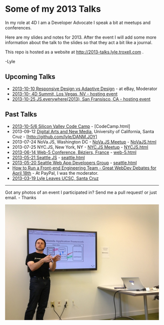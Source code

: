 # Some of my 2013 Talks

In my role at 4D I am a Developer Advocate I speak a bit at meetups and conferences.

Here are my slides and notes for 2013. After the event I will add some more information about the talk to the slides so that they act a bit like a journal.

This repo is hosted as a website at http://2013-talks.lyle.troxell.com .

-Lyle

## Upcoming Talks
* [2013-10-10 Responsive Design vs Adaptive Design](http://www.meetup.com/The-Great-WebDev-Debates/events/136998692/) - at eBay, Moderator
* [2013-10- 4D Summit, Los Vegas, NV - hosting event](http://www.4d.com/company/events/summit2013.html)
* [2013-10-25 JS.everywhere(2013), San Fransisco, CA -  hosting event](http://jseverywere.org)

## Past Talks

* [2013-10-5/6 Silicon Valley Code Camp](http://www.siliconvalley-codecamp.com/Presenter/2013/Session/Lyle-Troxell-10271) - [CodeCamp.html]
* 2013-09-12 [Digital Arts and New Media](http://digitalarts.ucsc.edu), University of California, Santa Cruz - [http://github.com/lyle/DANM.JOY]
* 2013-07-24 NoVa.JS, Washington DC - [NoVa.JS Meetup](http://www.meetup.com/NoVaJS/) - [NoVaJS.html](NoVaJS.html)
* 2013-07-25 NYC.JS, New York, NY - [NYC.JS Meetup](http://www.meetup.com/NYC-JS/) - [NYCJS.html](NYCJS.html)
* [2013-06-14 Web-5 Conference, Béziers, France](http://conf2013.web-5.org/speaker/lyle-troxell-get-the-server-side-out-of-the-way-with-wakanda/) - [web-5.html](web-5.html)
* [2013-05-21 Seattle JS](http://www.meetup.com/seattlejs/events/117660102/) - [seattle.html](seattle.html)
* [2013-05-20  Seattle Web App Developers Group](http://www.meetup.com/Seattle-Web-App-Developers-Group/events/115969082/) - [seattle.html](seattle.html)
* [How to Run a Front-end Engineering Team - Great WebDev Debates for April 18th](http://www.meetup.com/The-Great-WebDev-Debates/events/106766052/) - At PayPal, I was the moderator.
* [2013-03-19 Lyle Leaves UCSC, Santa Cruz](http://lyle.troxell.com/talks/2013/ucsc/)

---

Got any photos of an event I participated in? Send me a pull request! or just email. - Thanks

![Presenting at Seattle JS](photos/seattle/lyle_presenting_waf_600w.jpg "Lyle Troxell at Seattle JS")